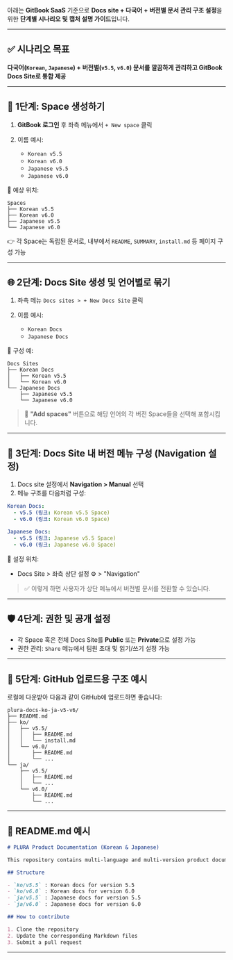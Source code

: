 아래는 **GitBook SaaS** 기준으로 **Docs site + 다국어 + 버전별 문서 관리 구조 설정**을 위한 **단계별 시나리오 및 캡처 설명 가이드**입니다.

---

## ✅ 시나리오 목표

**다국어(`Korean`, `Japanese`) + 버전별(`v5.5`, `v6.0`) 문서를 깔끔하게 관리하고 GitBook Docs Site로 통합 제공**

---

## 🧭 1단계: Space 생성하기

1. **GitBook 로그인** 후 좌측 메뉴에서 `+ New space` 클릭
2. 이름 예시:

   * `Korean v5.5`
   * `Korean v6.0`
   * `Japanese v5.5`
   * `Japanese v6.0`

📸 예상 위치:

```
Spaces
├── Korean v5.5
├── Korean v6.0
├── Japanese v5.5
└── Japanese v6.0
```

👉 각 Space는 독립된 문서로, 내부에서 `README`, `SUMMARY`, `install.md` 등 페이지 구성 가능

---

## 🌐 2단계: Docs Site 생성 및 언어별로 묶기

1. 좌측 메뉴 `Docs sites > + New Docs Site` 클릭
2. 이름 예시:

   * `Korean Docs`
   * `Japanese Docs`

📸 구성 예:

```
Docs Sites
├── Korean Docs
│   ├── Korean v5.5
│   └── Korean v6.0
└── Japanese Docs
    ├── Japanese v5.5
    └── Japanese v6.0
```

> 📌 **"Add spaces"** 버튼으로 해당 언어의 각 버전 Space들을 선택해 포함시킵니다.

---

## 🧩 3단계: Docs Site 내 버전 메뉴 구성 (Navigation 설정)

1. Docs site 설정에서 **Navigation > Manual** 선택
2. 메뉴 구조를 다음처럼 구성:

```yaml
Korean Docs:
  - v5.5 (링크: Korean v5.5 Space)
  - v6.0 (링크: Korean v6.0 Space)

Japanese Docs:
  - v5.5 (링크: Japanese v5.5 Space)
  - v6.0 (링크: Japanese v6.0 Space)
```

📸 설정 위치:

* Docs Site > 좌측 상단 설정 ⚙️ > "Navigation"

> ✅ 이렇게 하면 사용자가 상단 메뉴에서 버전별 문서를 전환할 수 있습니다.

---

## 🛡️ 4단계: 권한 및 공개 설정

* 각 Space 혹은 전체 Docs Site를 **Public** 또는 **Private**으로 설정 가능
* 권한 관리: `Share` 메뉴에서 팀원 초대 및 읽기/쓰기 설정 가능

---

## 📄 5단계: GitHub 업로드용 구조 예시

로컬에 다운받아 다음과 같이 GitHub에 업로드하면 좋습니다:

```
plura-docs-ko-ja-v5-v6/
├── README.md
├── ko/
│   ├── v5.5/
│   │   ├── README.md
│   │   └── install.md
│   └── v6.0/
│       ├── README.md
│       └── ...
└── ja/
    ├── v5.5/
    │   ├── README.md
    │   └── ...
    └── v6.0/
        ├── README.md
        └── ...
```

---

## 📝 README.md 예시

```markdown
# PLURA Product Documentation (Korean & Japanese)

This repository contains multi-language and multi-version product documentation.

## Structure

- `ko/v5.5` : Korean docs for version 5.5
- `ko/v6.0` : Korean docs for version 6.0
- `ja/v5.5` : Japanese docs for version 5.5
- `ja/v6.0` : Japanese docs for version 6.0

## How to contribute

1. Clone the repository
2. Update the corresponding Markdown files
3. Submit a pull request
```

---


